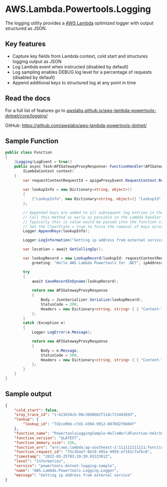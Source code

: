 # AWS.Lambda.Powertools.Logging

The logging utility provides a [AWS Lambda](https://aws.amazon.com/lambda/) optimized logger with output structured as JSON.

## Key features

* Capture key fields from Lambda context, cold start and structures logging output as JSON
* Log Lambda event when instructed (disabled by default)
* Log sampling enables DEBUG log level for a percentage of requests (disabled by default)
* Append additional keys to structured log at any point in time

## Read the docs

For a full list of features go to [awslabs.github.io/aws-lambda-powertools-dotnet/core/logging/](awslabs.github.io/aws-lambda-powertools-dotnet/core/logging/)

GitHub: https://github.com/awslabs/aws-lambda-powertools-dotnet/

## Sample Function

```csharp
public class Function
{
    [Logging(LogEvent = true)]
    public async Task<APIGatewayProxyResponse> FunctionHandler(APIGatewayProxyRequest apigwProxyEvent,
        ILambdaContext context)
    {
        var requestContextRequestId = apigwProxyEvent.RequestContext.RequestId;
        
        var lookupInfo = new Dictionary<string, object>()
        {
            {"LookupInfo", new Dictionary<string, object>{{ "LookupId", requestContextRequestId }}}
        };

        // Appended keys are added to all subsequent log entries in the current execution.
        // Call this method as early as possible in the Lambda handler.
        // Typically this is value would be passed into the function via the event.
        // Set the ClearState = true to force the removal of keys across invocations,
        Logger.AppendKeys(lookupInfo);

        Logger.LogInformation("Getting ip address from external service");

        var location = await GetCallingIp();

        var lookupRecord = new LookupRecord(lookupId: requestContextRequestId,
            greeting: "Hello AWS Lambda Powertools for .NET", ipAddress: location);

        try
        {
            await SaveRecordInDynamo(lookupRecord);
            
            return new APIGatewayProxyResponse
            {
                Body = JsonSerializer.Serialize(lookupRecord),
                StatusCode = 200,
                Headers = new Dictionary<string, string> { { "Content-Type", "application/json" } }
            };
        }
        catch (Exception e)
        {
            Logger.LogError(e.Message);

            return new APIGatewayProxyResponse
            {
                Body = e.Message,
                StatusCode = 500,
                Headers = new Dictionary<string, string> { { "Content-Type", "application/json" } }
            };
        }
    }
}
```

## Sample output

```json
{
    "cold_start": false,
    "xray_trace_id": "1-623d34cb-00c3698b02f11dc713442693",
    "lookup": {
        "lookup_id": "7d2ce9bb-c7d1-4304-9912-6078d276604f"
    },
    "function_name": "PowertoolsLoggingSample-HelloWorldFunction-hm1r10VT3lCy",
    "function_version": "$LATEST",
    "function_memory_size": 256,
    "function_arn": "arn:aws:lambda:ap-southeast-2:111111111111:function:PowertoolsLoggingSample-HelloWorldFunction-hm1r10VT3lCy",
    "function_request_id": "f5c3bae7-0e18-495a-9959-ef101c7afbc0",
    "timestamp": "2022-03-25T03:19:39.9322301Z",
    "level": "Information",
    "service": "powertools-dotnet-logging-sample",
    "name": "AWS.Lambda.Powertools.Logging.Logger",
    "message": "Getting ip address from external service"
}
```
